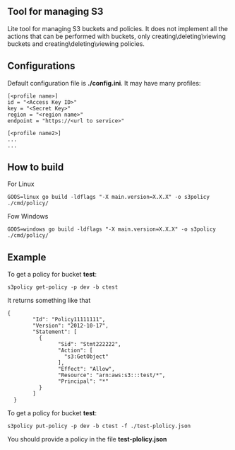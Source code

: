 Tool for managing S3
---------------------------

Lite tool for managing S3 buckets and policies. It does not implement all the actions that can be performed with buckets, only creating\deleting\viewing buckets and creating\deleting\viewing policies.

Configurations
---------------------------
Default configuration file is __./config.ini__. It may have many profiles:

```
[<profile name>]
id = "<Access Key ID>"
key = "<Secret Key>"
region = "<region name>"
endpoint = "https://<url to service>"

[<profile name2>]
...
...

```

How to build
---------------------------

For Linux
```
GOOS=linux go build -ldflags "-X main.version=X.X.X" -o s3policy ./cmd/policy/
```

Fow Windows
```
GOOS=windows go build -ldflags "-X main.version=X.X.X" -o s3policy ./cmd/policy/
```

Example
---------------------------

To get a policy for bucket __test__:

```
s3policy get-policy -p dev -b ctest
```

It returns something like that
```
{
        "Id": "Policy11111111",
        "Version": "2012-10-17",
        "Statement": [
          {
                "Sid": "Stmt222222",
                "Action": [
                  "s3:GetObject"
                ],
                "Effect": "Allow",
                "Resource": "arn:aws:s3:::test/*",
                "Principal": "*"
          }
        ]
  }
```

To get a policy for bucket __test__:

```
s3policy put-policy -p dev -b ctest -f ./test-plolicy.json
```

You should provide a policy in the file __test-plolicy.json__